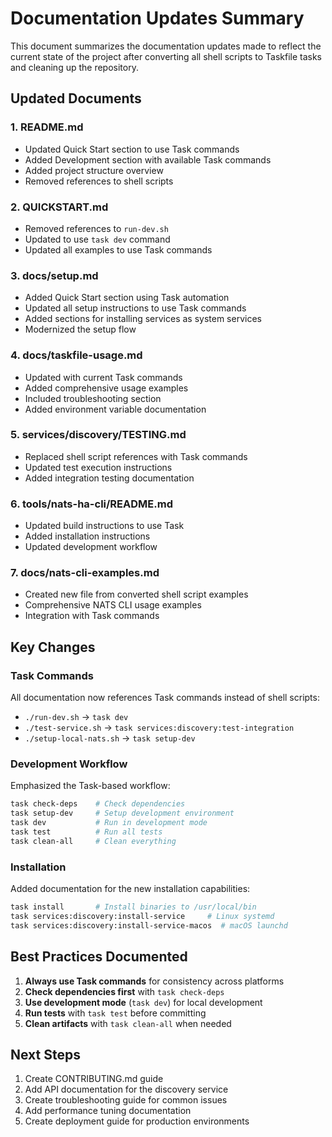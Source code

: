 # Documentation Updates Summary

This document summarizes the documentation updates made to reflect the current state of the project after converting all shell scripts to Taskfile tasks and cleaning up the repository.

## Updated Documents

### 1. README.md
- Updated Quick Start section to use Task commands
- Added Development section with available Task commands
- Added project structure overview
- Removed references to shell scripts

### 2. QUICKSTART.md
- Removed references to `run-dev.sh`
- Updated to use `task dev` command
- Updated all examples to use Task commands

### 3. docs/setup.md
- Added Quick Start section using Task automation
- Updated all setup instructions to use Task commands
- Added sections for installing services as system services
- Modernized the setup flow

### 4. docs/taskfile-usage.md
- Updated with current Task commands
- Added comprehensive usage examples
- Included troubleshooting section
- Added environment variable documentation

### 5. services/discovery/TESTING.md
- Replaced shell script references with Task commands
- Updated test execution instructions
- Added integration testing documentation

### 6. tools/nats-ha-cli/README.md
- Updated build instructions to use Task
- Added installation instructions
- Updated development workflow

### 7. docs/nats-cli-examples.md
- Created new file from converted shell script examples
- Comprehensive NATS CLI usage examples
- Integration with Task commands

## Key Changes

### Task Commands
All documentation now references Task commands instead of shell scripts:
- `./run-dev.sh` → `task dev`
- `./test-service.sh` → `task services:discovery:test-integration`
- `./setup-local-nats.sh` → `task setup-dev`

### Development Workflow
Emphasized the Task-based workflow:
```bash
task check-deps    # Check dependencies
task setup-dev     # Setup development environment
task dev           # Run in development mode
task test          # Run all tests
task clean-all     # Clean everything
```

### Installation
Added documentation for the new installation capabilities:
```bash
task install       # Install binaries to /usr/local/bin
task services:discovery:install-service     # Linux systemd
task services:discovery:install-service-macos  # macOS launchd
```

## Best Practices Documented

1. **Always use Task commands** for consistency across platforms
2. **Check dependencies first** with `task check-deps`
3. **Use development mode** (`task dev`) for local development
4. **Run tests** with `task test` before committing
5. **Clean artifacts** with `task clean-all` when needed

## Next Steps

1. Create CONTRIBUTING.md guide
2. Add API documentation for the discovery service
3. Create troubleshooting guide for common issues
4. Add performance tuning documentation
5. Create deployment guide for production environments
